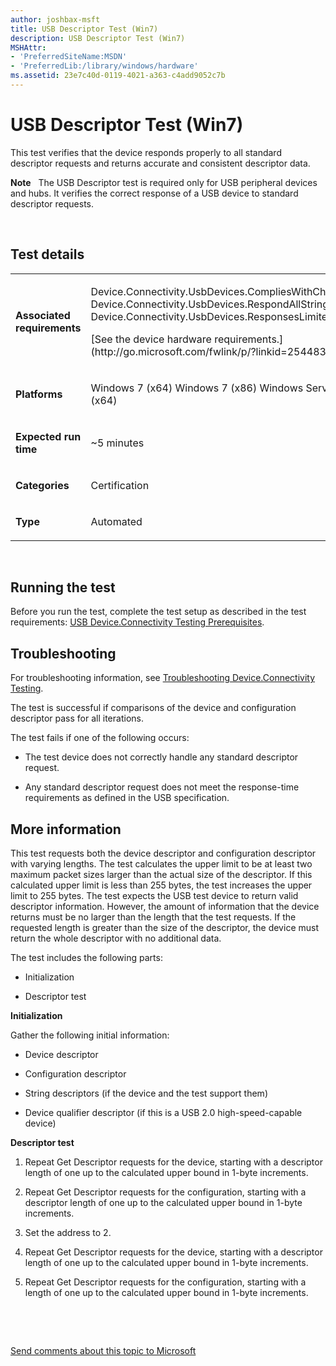 ```yaml
---
author: joshbax-msft
title: USB Descriptor Test (Win7)
description: USB Descriptor Test (Win7)
MSHAttr:
- 'PreferredSiteName:MSDN'
- 'PreferredLib:/library/windows/hardware'
ms.assetid: 23e7c40d-0119-4021-a363-c4add9052c7b
---
```


# USB Descriptor Test (Win7)


This test verifies that the device responds properly to all standard descriptor requests and returns accurate and consistent descriptor data.

**Note**  
The USB Descriptor test is required only for USB peripheral devices and hubs. It verifies the correct response of a USB device to standard descriptor requests.

 

## Test details


<table>
<colgroup>
<col width="50%" />
<col width="50%" />
</colgroup>
<tbody>
<tr class="odd">
<td><p><strong>Associated requirements</strong></p></td>
<td><p>Device.Connectivity.UsbDevices.CompliesWithChap9 Device.Connectivity.UsbDevices.RespondAllStringRequests Device.Connectivity.UsbDevices.ResponsesLimitedByWlengthField</p>
<p>[See the device hardware requirements.](http://go.microsoft.com/fwlink/p/?linkid=254483)</p></td>
</tr>
<tr class="even">
<td><p><strong>Platforms</strong></p></td>
<td><p>Windows 7 (x64) Windows 7 (x86) Windows Server 2008 R2 (x64)</p></td>
</tr>
<tr class="odd">
<td><p><strong>Expected run time</strong></p></td>
<td><p>~5 minutes</p></td>
</tr>
<tr class="even">
<td><p><strong>Categories</strong></p></td>
<td><p>Certification</p></td>
</tr>
<tr class="odd">
<td><p><strong>Type</strong></p></td>
<td><p>Automated</p></td>
</tr>
</tbody>
</table>

 

## Running the test


Before you run the test, complete the test setup as described in the test requirements: [USB Device.Connectivity Testing Prerequisites](usb-deviceconnectivity-testing-prerequisites.md).

## Troubleshooting


For troubleshooting information, see [Troubleshooting Device.Connectivity Testing](troubleshooting-deviceconnectivity-testing.md).

The test is successful if comparisons of the device and configuration descriptor pass for all iterations.

The test fails if one of the following occurs:

-   The test device does not correctly handle any standard descriptor request.

-   Any standard descriptor request does not meet the response-time requirements as defined in the USB specification.

## More information


This test requests both the device descriptor and configuration descriptor with varying lengths. The test calculates the upper limit to be at least two maximum packet sizes larger than the actual size of the descriptor. If this calculated upper limit is less than 255 bytes, the test increases the upper limit to 255 bytes. The test expects the USB test device to return valid descriptor information. However, the amount of information that the device returns must be no larger than the length that the test requests. If the requested length is greater than the size of the descriptor, the device must return the whole descriptor with no additional data.

The test includes the following parts:

-   Initialization

-   Descriptor test

**Initialization**

Gather the following initial information:

-   Device descriptor

-   Configuration descriptor

-   String descriptors (if the device and the test support them)

-   Device qualifier descriptor (if this is a USB 2.0 high-speed-capable device)

**Descriptor test**

1.  Repeat Get Descriptor requests for the device, starting with a descriptor length of one up to the calculated upper bound in 1-byte increments.

2.  Repeat Get Descriptor requests for the configuration, starting with a descriptor length of one up to the calculated upper bound in 1-byte increments.

3.  Set the address to 2.

4.  Repeat Get Descriptor requests for the device, starting with a descriptor length of one up to the calculated upper bound in 1-byte increments.

5.  Repeat Get Descriptor requests for the configuration, starting with a length of one up to the calculated upper bound in 1-byte increments.

 

 

[Send comments about this topic to Microsoft](mailto:wsddocfb@microsoft.com?subject=Documentation%20feedback%20%5Bp_hck\p_hck%5D:%20USB%20Descriptor%20Test%20%28Win7%29%20%20RELEASE:%20%284/27/2016%29&body=%0A%0APRIVACY%20STATEMENT%0A%0AWe%20use%20your%20feedback%20to%20improve%20the%20documentation.%20We%20don't%20use%20your%20email%20address%20for%20any%20other%20purpose,%20and%20we'll%20remove%20your%20email%20address%20from%20our%20system%20after%20the%20issue%20that%20you're%20reporting%20is%20fixed.%20While%20we're%20working%20to%20fix%20this%20issue,%20we%20might%20send%20you%20an%20email%20message%20to%20ask%20for%20more%20info.%20Later,%20we%20might%20also%20send%20you%20an%20email%20message%20to%20let%20you%20know%20that%20we've%20addressed%20your%20feedback.%0A%0AFor%20more%20info%20about%20Microsoft's%20privacy%20policy,%20see%20http://privacy.microsoft.com/default.aspx. "Send comments about this topic to Microsoft")





